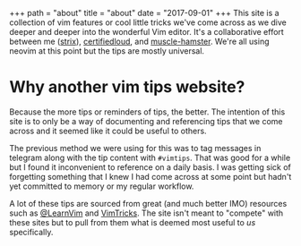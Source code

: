 +++
path = "about"
title = "about"
date = "2017-09-01"
+++
This site is a collection of vim features or cool little tricks we've come across as we dive deeper and deeper into the wonderful Vim editor. It's a collaborative effort between me ([strix](https://github.com/strix)), [certifiedloud](https://github.com/certifiedloud), and [muscle-hamster](https://github.com/muscle-hamster). We're all using neovim at this point but the tips are mostly universal.

# Why another vim tips website?

Because the more tips or reminders of tips, the better. The intention of this site is to only be a way of documenting and referencing tips that we come across and it seemed like it could be useful to others.

The previous method we were using for this was to tag messages in telegram along with the tip content with `#vimtips`. That was good for a while but I found it inconvenient to reference on a daily basis. I was getting sick of forgetting something that I knew I had come across at some point but hadn't yet committed to memory or my regular workflow.

A lot of these tips are sourced from great (and much better IMO) resources such as [@LearnVim](https://twitter.com/learnvim/) and [VimTricks](https://vimtricks.com/). The site isn't meant to "compete" with these sites but to pull from them what is deemed most useful to _us_ specifically.
